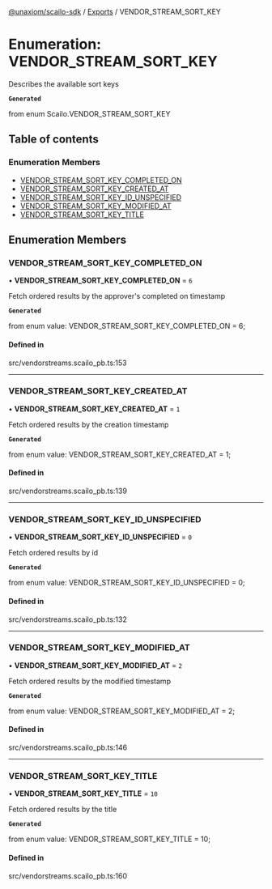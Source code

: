 [@unaxiom/scailo-sdk](../README.md) / [Exports](../modules.md) / VENDOR\_STREAM\_SORT\_KEY

# Enumeration: VENDOR\_STREAM\_SORT\_KEY

Describes the available sort keys

**`Generated`**

from enum Scailo.VENDOR_STREAM_SORT_KEY

## Table of contents

### Enumeration Members

- [VENDOR\_STREAM\_SORT\_KEY\_COMPLETED\_ON](VENDOR_STREAM_SORT_KEY.md#vendor_stream_sort_key_completed_on)
- [VENDOR\_STREAM\_SORT\_KEY\_CREATED\_AT](VENDOR_STREAM_SORT_KEY.md#vendor_stream_sort_key_created_at)
- [VENDOR\_STREAM\_SORT\_KEY\_ID\_UNSPECIFIED](VENDOR_STREAM_SORT_KEY.md#vendor_stream_sort_key_id_unspecified)
- [VENDOR\_STREAM\_SORT\_KEY\_MODIFIED\_AT](VENDOR_STREAM_SORT_KEY.md#vendor_stream_sort_key_modified_at)
- [VENDOR\_STREAM\_SORT\_KEY\_TITLE](VENDOR_STREAM_SORT_KEY.md#vendor_stream_sort_key_title)

## Enumeration Members

### VENDOR\_STREAM\_SORT\_KEY\_COMPLETED\_ON

• **VENDOR\_STREAM\_SORT\_KEY\_COMPLETED\_ON** = ``6``

Fetch ordered results by the approver's completed on timestamp

**`Generated`**

from enum value: VENDOR_STREAM_SORT_KEY_COMPLETED_ON = 6;

#### Defined in

src/vendorstreams.scailo_pb.ts:153

___

### VENDOR\_STREAM\_SORT\_KEY\_CREATED\_AT

• **VENDOR\_STREAM\_SORT\_KEY\_CREATED\_AT** = ``1``

Fetch ordered results by the creation timestamp

**`Generated`**

from enum value: VENDOR_STREAM_SORT_KEY_CREATED_AT = 1;

#### Defined in

src/vendorstreams.scailo_pb.ts:139

___

### VENDOR\_STREAM\_SORT\_KEY\_ID\_UNSPECIFIED

• **VENDOR\_STREAM\_SORT\_KEY\_ID\_UNSPECIFIED** = ``0``

Fetch ordered results by id

**`Generated`**

from enum value: VENDOR_STREAM_SORT_KEY_ID_UNSPECIFIED = 0;

#### Defined in

src/vendorstreams.scailo_pb.ts:132

___

### VENDOR\_STREAM\_SORT\_KEY\_MODIFIED\_AT

• **VENDOR\_STREAM\_SORT\_KEY\_MODIFIED\_AT** = ``2``

Fetch ordered results by the modified timestamp

**`Generated`**

from enum value: VENDOR_STREAM_SORT_KEY_MODIFIED_AT = 2;

#### Defined in

src/vendorstreams.scailo_pb.ts:146

___

### VENDOR\_STREAM\_SORT\_KEY\_TITLE

• **VENDOR\_STREAM\_SORT\_KEY\_TITLE** = ``10``

Fetch ordered results by the title

**`Generated`**

from enum value: VENDOR_STREAM_SORT_KEY_TITLE = 10;

#### Defined in

src/vendorstreams.scailo_pb.ts:160
